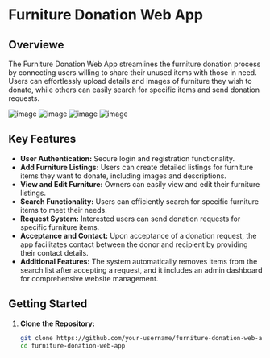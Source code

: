 # Furniture Donation Web App

## Overviewe
The Furniture Donation Web App streamlines the furniture donation process by connecting users willing to share their unused items with those in need. Users can effortlessly upload details and images of furniture they wish to donate, while others can easily search for specific items and send donation requests.

![image](https://github.com/su0ltan/furniture-donation-website/assets/53498277/56771512-0cbc-44e1-b031-5432dd89636e)
![image](https://github.com/su0ltan/furniture-donation-website/assets/53498277/ff43c1c1-f734-4521-9e6d-405edfbcfe12)
![image](https://github.com/su0ltan/furniture-donation-website/assets/53498277/23707fa3-2568-48d9-97c0-627a292d5dbd)
![image](https://github.com/su0ltan/furniture-donation-website/assets/53498277/ce665ea1-80ea-437a-afbe-b27aa805e3c4)







## Key Features

- **User Authentication:** Secure login and registration functionality.
- **Add Furniture Listings:** Users can create detailed listings for furniture items they want to donate, including images and descriptions.
- **View and Edit Furniture:** Owners can easily view and edit their furniture listings.
- **Search Functionality:** Users can efficiently search for specific furniture items to meet their needs.
- **Request System:** Interested users can send donation requests for specific furniture items.
- **Acceptance and Contact:** Upon acceptance of a donation request, the app facilitates contact between the donor and recipient by providing their contact details.
- **Additional Features:** The system automatically removes items from the search list after accepting a request, and it includes an admin dashboard for comprehensive website management.

## Getting Started

1. **Clone the Repository:**
   ```bash
   git clone https://github.com/your-username/furniture-donation-web-app.git
   cd furniture-donation-web-app
